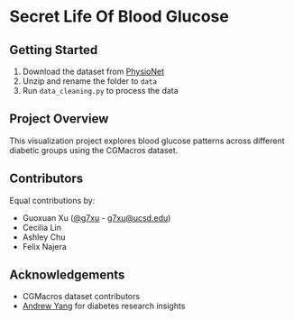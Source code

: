 # Secret Life Of Blood Glucose

## Getting Started
1. Download the dataset from [PhysioNet](https://physionet.org/content/cgmacros/1.0.0/)
2. Unzip and rename the folder to `data`
3. Run `data_cleaning.py` to process the data

## Project Overview
This visualization project explores blood glucose patterns across different diabetic groups using the CGMacros dataset.

<!-- ## Project Structure
[Project structure section to be added]

## Interactive Visualizations

### Understanding Diabetes
- Diabetes is a chronic condition affecting how the body processes food into energy
- It's a prevalent health issue in the United States
- Our dataset focuses on Type 2 Diabetes (Toggle between Type 1 and Type 2 information)

### Interactive User Profile
Take our quiz to identify which participant profile matches yours! We've sampled 5 participants each from non-diabetic, pre-diabetic, and diabetic groups (15 total) for focused visualization.

### Meal Frequency Analysis
Explore meal patterns across different diabetic groups:
- Hover to view caloric breakdown
- Filter by meal type (breakfast, lunch, dinner, snacks)
- Note: Regular meal timing in diabetic groups reflects medical management, not dietary preference

### Blood Glucose Dynamics
Watch glucose levels change over time:
- Compare stability patterns between groups
- Observe how non-diabetics maintain steady levels
- Notice increasing volatility in pre-diabetic and diabetic groups

### Post-Meal Response Analysis
Examining controlled breakfast and lunch responses:
- Peak glucose excursion
- Time to peak
- Recovery duration
- Statistical distribution of responses

### Custom Exploration Tool
Create your own analysis:
- Select variables
- Compare groups
- Investigate snack impacts -->

## Contributors
Equal contributions by:
- Guoxuan Xu ([@g7xu](https://github.com/g7xu) - g7xu@ucsd.edu)
- Cecilia Lin
- Ashley Chu
- Felix Najera

## Acknowledgements
- CGMacros dataset contributors
- [Andrew Yang](https://github.com/AHY123) for diabetes research insights
